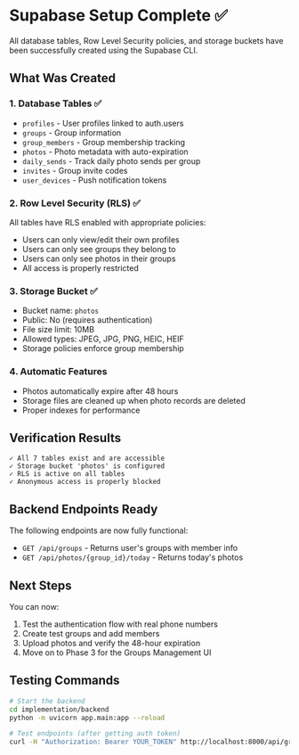 # Supabase Setup Complete ✅

All database tables, Row Level Security policies, and storage buckets have been successfully created using the Supabase CLI.

## What Was Created

### 1. Database Tables ✅
- `profiles` - User profiles linked to auth.users
- `groups` - Group information
- `group_members` - Group membership tracking
- `photos` - Photo metadata with auto-expiration
- `daily_sends` - Track daily photo sends per group
- `invites` - Group invite codes
- `user_devices` - Push notification tokens

### 2. Row Level Security (RLS) ✅
All tables have RLS enabled with appropriate policies:
- Users can only view/edit their own profiles
- Users can only see groups they belong to
- Users can only see photos in their groups
- All access is properly restricted

### 3. Storage Bucket ✅
- Bucket name: `photos`
- Public: No (requires authentication)
- File size limit: 10MB
- Allowed types: JPEG, JPG, PNG, HEIC, HEIF
- Storage policies enforce group membership

### 4. Automatic Features
- Photos automatically expire after 48 hours
- Storage files are cleaned up when photo records are deleted
- Proper indexes for performance

## Verification Results
```
✓ All 7 tables exist and are accessible
✓ Storage bucket 'photos' is configured
✓ RLS is active on all tables
✓ Anonymous access is properly blocked
```

## Backend Endpoints Ready
The following endpoints are now fully functional:
- `GET /api/groups` - Returns user's groups with member info
- `GET /api/photos/{group_id}/today` - Returns today's photos

## Next Steps
You can now:
1. Test the authentication flow with real phone numbers
2. Create test groups and add members
3. Upload photos and verify the 48-hour expiration
4. Move on to Phase 3 for the Groups Management UI

## Testing Commands
```bash
# Start the backend
cd implementation/backend
python -m uvicorn app.main:app --reload

# Test endpoints (after getting auth token)
curl -H "Authorization: Bearer YOUR_TOKEN" http://localhost:8000/api/groups
```
